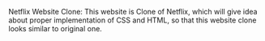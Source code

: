 Netflix Website Clone:
This website is Clone of Netflix, which will give idea about proper implementation of CSS and HTML, so that this website clone looks similar to original one.
